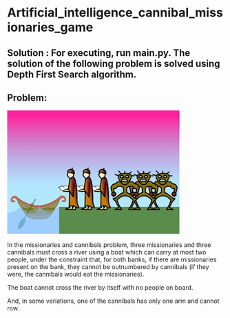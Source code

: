 # Artificial_intelligence_cannibal_missionaries_game

## Solution : For executing, run main.py. The solution of the following problem is solved using Depth First Search algorithm.

## Problem: 

![alt text](https://github.com/shettyprithvi/Artifical_intelligence_cannibal_missionaries_game/blob/master/cannibal.jpg)

In the missionaries and cannibals problem, three missionaries and three cannibals must cross a river using a boat
which can carry at most two people, under the constraint that, for both banks, if there are missionaries present on the bank,
they cannot be outnumbered by cannibals (if they were, the cannibals would eat the missionaries). 

The boat cannot cross the river by itself with no people on board.

And, in some variations, one of the cannibals has only one arm and cannot row.
